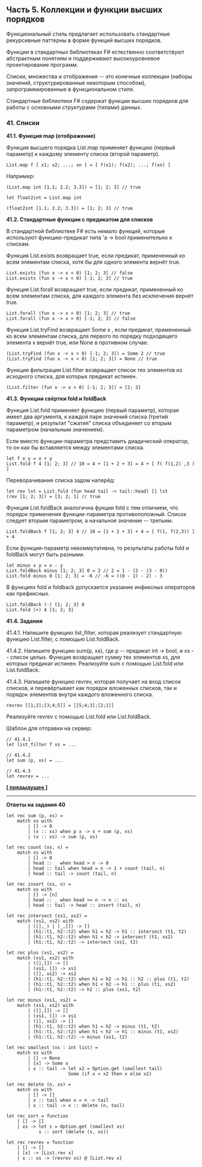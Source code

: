 ## Часть 5. Коллекции и функции высших порядков

Функциональный стиль предлагает использовать стандартные рекурсивные паттерны в форме функций высших порядков.

Функции в стандартных библиотеках F# естественно соответствуют абстрактным понятиям и поддерживают высокоуровневое проектирование программ.

Списки, множества и отображения -- это конечные коллекции (наборы значений, структурированные некоторым способом), запрограммированные в функциональном стиле.

Стандартные библиотеки F# содержат функции высших порядков для работы с основными структурами (типами) данных.

### 41. Списки

**41.1. Функция map (отображение)**

Функция высшего порядка List.map применяет функцию (первый параметр) к каждому элементу списка (второй параметр).

```
List.map f [ x1; x2; ...; xn ] = [ f(x1); f(x2); ...; f(xn) ]
```

Например:

```
(List.map int [1.1; 2.2; 3.3]) = [1; 2; 3] // true

let float2int = List.map int 

(float2int [1.1; 2.2; 3.3]) = [1; 2; 3] // true
```

**41.2. Стандартные функции с предикатом для списков**

В стандартной библиотеке F# есть немало функций, которые используют функцию-предикат типа 'a -> bool применительно к спискам.

Функция List.exists возвращает true, если предикат, примененный ко всем элементам списка, хотя бы для одного элемента вернёт true.

```
List.exists (fun x -> x < 0) [1; 2; 3] // false
List.exists (fun x -> x < 0) [-1; 2; 3] // true
```

Функция List.forall возвращает true, если предикат, примененный ко всем элементам списка, для каждого элемента без исключения вернёт true.

```
List.forall (fun x -> x > 0) [1; 2; 3] // true
List.forall (fun x -> x > 0) [-1; 2; 3] // false
```

Функция List.tryFind возвращает Some x , если предикат, примененный ко всем элементам списка, для первого по порядку подходящего элемента x вернёт true, или None в противном случае.

```
(List.tryFind (fun x -> x > 0) [-1; 2; 3]) = Some 2 // true
(List.tryFind (fun x -> x < 0) [1; 2; 3]) = None // true
```

Функция фильтрации List.filter возвращает список тех элементов из исходного списка, для которых предикат истинен.

```
(List.filter (fun x -> x > 0) [-1; 2; 3]) = [2; 3]
```

**41.3. Функции свёртки fold и foldBack**

Функция List.fold применяет функцию (первый параметр), которая имеет два аргумента, к каждой паре значений списка (третий параметр), и результат "сжатия" списка объединяет со вторым параметром (начальным значением).

Если вместо функции-параметра представить диадический оператор, то он как бы вставляется между элементами списка.

```
let f x y = x + y
List.fold f 4 [1; 2; 3] // 10 = 4 + [1 + 2 + 3] = 4 + [ f( f(1,2) ,3 ) ]
```

Переворачивание списка задом наперёд:

```
let rev lst = List.fold (fun head tail -> tail::head) [] lst
(rev [1; 2; 3]) = [3; 2; 1] // true
```

Функция List.foldBack аналогична фунции fold с тем отличием, что порядок применения функции-параметра противоположный. Список следует вторым параметром, а начальное значение -- третьим.

```
List.foldBack f [1; 2; 3] 4 // 10 = [1 + 2 + 3] + 4 = [ f(1, f(2,3)) ] + 4
```

Если функция-параметр некоммутативна, то результаты работы fold и foldBack могут быть разными.

```
let minus x y = x - y
List.foldBack minus [1; 2; 3] 0 = 2 // 2 = 1 - (2 - (3 - 0))
List.fold minus 0 [1; 2; 3] = -6 // -6 = ((0 - 1) - 2) - 3
```

В функциях fold и foldback допускается указание инфиксных операторов как префиксных.

```
List.foldBack (-) [1; 2; 3] 0
List.fold (+) 4 [1; 2; 3]
```

**41.4. Задания**

41.4.1. Напишите функцию list_filter, которая реализует стандартную функцию List.filter, с помощью List.foldBack.

41.4.2. Напишите функцию sum(p, xs), где p -- предикат int -> bool, и xs -- список целых.
Функция возвращает сумму тех элементов xs, для которых предикат истинен.
Реализуйте sum с помощью List.fold или List.foldBack.

41.4.3. Напишите функцию revrev, которая получает на вход список списков, и перевёртывает как порядок вложенных списков, так и порядок элементов внутри каждого вложенного списка.

```
revrev [[1;2];[3;4;5]] = [[5;4;3];[2;1]]
```

Реализуйте revrev с помощью List.fold или List.foldBack.

Шаблон для отправки на сервер:

```
// 41.4.1
let list_filter f xs = ...

// 41.4.2
let sum (p, xs) = ...

// 41.4.3
let revrev = ...
```

**[[ предыдущее ]](https://skillsmart.ru/fp/fsh/s71e38e3b1.html)**

---

**Ответы на задания 40**

```
let rec sum (p, xs) =
    match xs with
        | [] -> 0
        | (x :: xs) when p x -> x + sum (p, xs)
        | (x :: xs) -> sum (p, xs)

let rec count (xs, n) =
    match xs with
        | [] -> 0
        | head :: _ when head > n -> 0
        | head :: tail when head = n -> 1 + count (tail, n)
        | head :: tail -> count (tail, n)

let rec insert (xs, n) =
    match xs with
        | [] -> [n]
        | head :: _ when head >= n -> n :: xs
        | head :: tail -> head :: insert (tail, n)

let rec intersect (xs1, xs2) =
    match (xs1, xs2) with
        | ([],_) | (_,[]) -> []
        | (h1::t1, h2::t2) when h1 = h2 -> h1 :: intersect (t1, t2)
        | (h1::t1, h2::t2) when h1 < h2 -> intersect (t1, xs2)
        | (h1::t1, h2::t2) -> intersect (xs1, t2)

let rec plus (xs1, xs2) =
    match (xs1, xs2) with
        | ([],[]) -> []
        | (xs1, []) -> xs1
        | ([], xs2) -> xs2
        | (h1::t1, h2::t2) when h1 = h2 -> h1 :: h2 :: plus (t1, t2)
        | (h1::t1, h2::t2) when h1 < h2 -> h1 :: plus (t1, xs2)
        | (h1::t1, h2::t2) -> h2 :: plus (xs1, t2)

let rec minus (xs1, xs2) =
    match (xs1, xs2) with
        | ([],[]) -> []
        | (xs1, []) -> xs1
        | ([], xs2) -> []
        | (h1::t1, h2::t2) when h1 = h2 -> minus (t1, t2)
        | (h1::t1, h2::t2) when h1 < h2 -> h1 :: minus (t1, xs2)
        | (h1::t1, h2::t2) -> minus (xs1, t2)

let rec smallest (xs : int list) =
    match xs with
        | [] -> None
        | [x] -> Some x
        | x :: tail -> let x2 = Option.get (smallest tail)
                       Some (if x < x2 then x else x2)

let rec delete (n, xs) =
    match xs with
        | [] -> []
        | x :: tail when x = n -> tail
        | x :: tail -> x :: delete (n, tail)

let rec sort = function
    | [] -> []
    | xs -> let s = Option.get (smallest xs)
            s :: sort (delete (s, xs))

let rec revrev = function
    | [] -> []
    | [x] -> [List.rev x]
    | x :: xs -> (revrev xs) @ [List.rev x]
```

